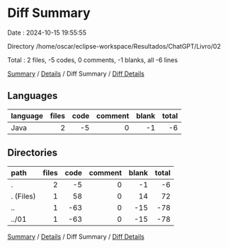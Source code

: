 # Diff Summary

Date : 2024-10-15 19:55:55

Directory /home/oscar/eclipse-workspace/Resultados/ChatGPT/Livro/02

Total : 2 files,  -5 codes, 0 comments, -1 blanks, all -6 lines

[Summary](results.md) / [Details](details.md) / Diff Summary / [Diff Details](diff-details.md)

## Languages
| language | files | code | comment | blank | total |
| :--- | ---: | ---: | ---: | ---: | ---: |
| Java | 2 | -5 | 0 | -1 | -6 |

## Directories
| path | files | code | comment | blank | total |
| :--- | ---: | ---: | ---: | ---: | ---: |
| . | 2 | -5 | 0 | -1 | -6 |
| . (Files) | 1 | 58 | 0 | 14 | 72 |
| .. | 1 | -63 | 0 | -15 | -78 |
| ../01 | 1 | -63 | 0 | -15 | -78 |

[Summary](results.md) / [Details](details.md) / Diff Summary / [Diff Details](diff-details.md)